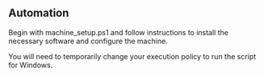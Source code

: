 ﻿## Automation

Begin with machine_setup.ps1 and follow instructions to install the necessary software and configure the machine.

You will need to temporarily change your execution policy to run the script for Windows.
